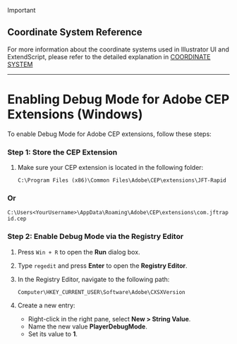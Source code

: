 > [!IMPORTANT]  
> ## **Coordinate System Reference**
> For more information about the coordinate systems used in Illustrator UI and ExtendScript, please refer to the detailed explanation in [COORDINATE SYSTEM](docs/COORDINATE-SYSTEM.md)

---

# Enabling Debug Mode for Adobe CEP Extensions (Windows)

To enable Debug Mode for Adobe CEP extensions, follow these steps:

### Step 1: Store the CEP Extension
1. Make sure your CEP extension is located in the following folder:

   `C:\Program Files (x86)\Common Files\Adobe\CEP\extensions\JFT-Rapid`

### Or

   `C:\Users<YourUsername>\AppData\Roaming\Adobe\CEP\extensions\com.jftrapid.cep`

### Step 2: Enable Debug Mode via the Registry Editor
1. Press `Win + R` to open the **Run** dialog box.
2. Type `regedit` and press **Enter** to open the **Registry Editor**.
3. In the Registry Editor, navigate to the following path:

   `Computer\HKEY_CURRENT_USER\Software\Adobe\CXSXVersion`

4. Create a new entry:
   - Right-click in the right pane, select **New > String Value**.
   - Name the new value **PlayerDebugMode**.
   - Set its value to **1**.